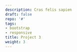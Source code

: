 ```yaml
---
description: Cras felis sapien
draft: false
repo: '#'
tags:
- bootstrap
- responsive
title: Project 3
weight: 3
---
```


